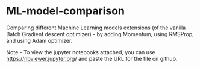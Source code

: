 # ML-model-comparison
Comparing different Machine Learning models extensions (of the vanilla Batch Gradient descent optimizer) - by adding Momentum, using RMSProp, and using Adam optimizer. 

Note - To view the jupyter notebooks attached, you can use https://nbviewer.jupyter.org/ and paste the URL for the file on github.
